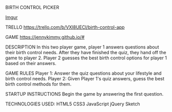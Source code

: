 BIRTH CONTROL PICKER

[Imgur](http://i.imgur.com/Qdz8OLA.png)

TRELLO
https://trello.com/b/VXl8UECl/birth-control-app

GAME
https://jennykimmy.github.io/#

DESCRIPTION In this two player game, player 1 answers questions about their birth control needs. After they have finished the quiz, they hand off the game to player 2. Player 2 guesses the best birth control options for player 1 based on their answers.

GAME RULES Player 1: Answer the quiz questions about your lifestyle and birth control needs. Player 2: Given Player 1's quiz answers, guess the best birth control methods for them.

STARTUP INSTRUCTIONS Begin the game by answering the first question.

TECHNOLOGIES USED: 
HTML5 
CSS3 
JavaScript 
jQuery 
Sketch
